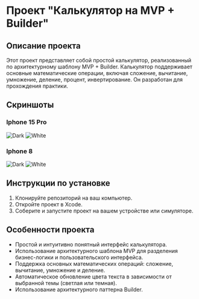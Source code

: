 # Проект "Калькулятор на MVP + Builder"

## Описание проекта
Этот проект представляет собой простой калькулятор, реализованный по архитектурному шаблону MVP + Builder. Калькулятор поддерживает основные математические операции, включая сложение, вычитание, умножение, деление, процент, инвертирование. Он разработан для прохождения практики.

## Скриншоты
### Iphone 15 Pro
![Dark](https://github.com/EvgeniMityulya/Modsen-Practice-Task-1/assets/90418758/adbb8811-a9bc-47ad-984f-83ecda40e8b2)
![White](https://github.com/EvgeniMityulya/Modsen-Practice-Task-1/assets/90418758/2cf9d222-7104-4ee0-b5c7-008600cfbf12)

### Iphone 8
![Dark](https://github.com/EvgeniMityulya/Modsen-Practice-Task-1/assets/90418758/ae2a9c35-efc2-4807-8e57-3f7f90ac4d16)
![White](https://github.com/EvgeniMityulya/Modsen-Practice-Task-1/assets/90418758/826463f6-9afe-41c5-a53f-f92ea1ac55eb)

## Инструкции по установке

1. Клонируйте репозиторий на ваш компьютер.
2. Откройте проект в Xcode.
3. Соберите и запустите проект на вашем устройстве или симуляторе.

## Особенности проекта

- Простой и интуитивно понятный интерфейс калькулятора.
- Использование архитектурного шаблона MVP для разделения бизнес-логики и пользовательского интерфейса.
- Поддержка основных математических операций: сложение, вычитание, умножение и деление.
- Автоматическое обновление цвета текста в зависимости от выбранной темы (светлая или темная).
- Использование архитектурного паттерна Builder.
